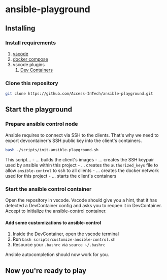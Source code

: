 # ansible-playground

## Installing

### Install requirements

1. [vscode](https://code.visualstudio.com/Download)
1. [docker compose](https://docs.docker.com/compose/install/)
1. vscode plugins
    1. [Dev Containers](https://marketplace.visualstudio.com/items?itemName=ms-vscode-remote.remote-containers)

### Clone this repository

```sh
git clone https://github.com/Access-InTech/ansible-playground.git
```

## Start the playground

### Prepare ansible control node

Ansible requires to connect via SSH to the clients. That's why we need to export devcontainer's SSH public key into the client's containers.

```sh
bash ./scripts/init-ansible-playground.sh
```

This script...
    - ... builds the client's images
    - ... creates the SSH keypair used by ansible within this project
    - ... creates the `authorized_keys` file to allow `ansible-control` to ssh to all clients
    - ... creates the docker network used for this project
    - ... starts the client's containers

### Start the ansible control container

Open the repository in vscode. Vscode should give you a hint, that it has detected a DevContainer config and asks you to reopen it in DevContainer. Accept to initialize the ansible-control container.

#### Add some customizations to ansible-control

1. Inside the DevContainer, open the vscode terminal
1. Run `bash scripts/customize-ansible-control.sh`
1. Resource your `.bashrc` via `source ~/.bashrc`

Ansible autocompletion should now work for you.

## Now you're ready to play
